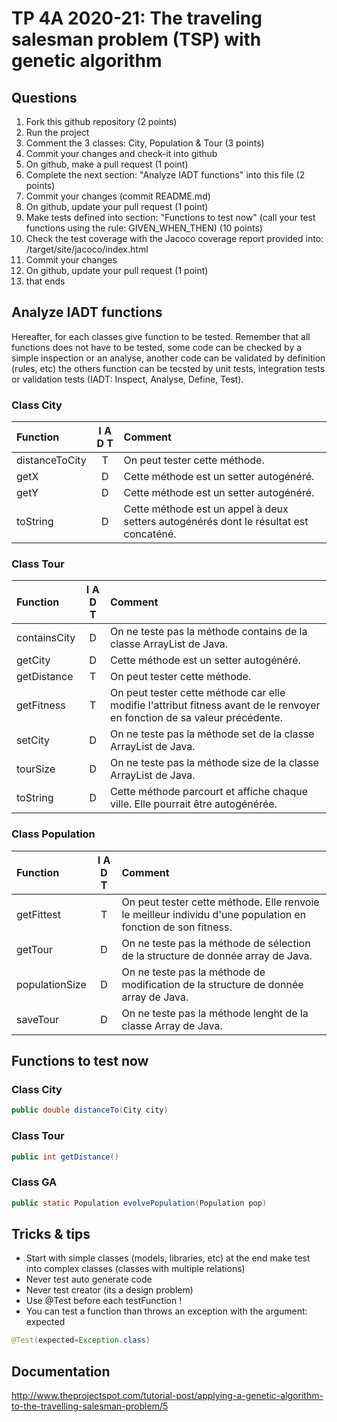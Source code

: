 # TP 4A 2020-21: The traveling salesman problem (TSP) with genetic algorithm

## Questions
1. Fork this github repository  (2 points)
2. Run the project
3. Comment the 3 classes: City, Population & Tour (3 points)
4. Commit your changes and check-it into github
5. On github, make a pull request (1 point)
6. Complete the next section: "Analyze IADT functions" into this file (2 points)
7. Commit your changes (commit README.md)
8. On github, update your pull request (1 point)
9. Make tests defined into section: "Functions to test now" (call your test functions using the rule: GIVEN_WHEN_THEN) (10 points)
10. Check the test coverage with the Jacoco coverage report provided into: /target/site/jacoco/index.html
11. Commit your changes
12. On github, update your pull request (1 point)
13. that ends

## Analyze IADT functions
Hereafter, for each classes give function to be tested. Remember that all functions does not have to be tested, some code can be checked by a simple inspection or an analyse, another code can be validated by definition (rules, etc) the others function can be tecsted by unit tests, integration tests or validation tests (IADT: Inspect, Analyse, Define, Test). 

### Class City

| Function      |     I A D T     |        Comment |
| :------------ | :-------------: | :------------- |
| distanceToCity | T | On peut tester cette méthode. | 
| getX | D | Cette méthode est un setter autogénéré. | 
| getY | D | Cette méthode est un setter autogénéré. | 
| toString | D | Cette méthode est un appel à deux setters autogénérés dont le résultat est concaténé. | 

### Class Tour

| Function      |     I A D T     |        Comment |
| :------------ | :-------------: | :------------- |
| containsCity  | D | On ne teste pas la méthode contains de la classe ArrayList de Java. |
| getCity  | D | Cette méthode est un setter autogénéré. |
| getDistance  | T | On peut tester cette méthode. |
| getFitness  | T | On peut tester cette méthode car elle modifie l'attribut fitness avant de le renvoyer en fonction de sa valeur précédente. |
| setCity  | D | On ne teste pas la méthode set de la classe ArrayList de Java.  |
| tourSize  | D | On ne teste pas la méthode size de la classe ArrayList de Java. |
| toString  | D | Cette méthode parcourt et affiche chaque ville. Elle pourrait être autogénérée. |

### Class Population

| Function      |     I A D T     |        Comment |
| :------------ | :-------------: | :------------- |
| getFittest  | T | On peut tester cette méthode. Elle renvoie le meilleur individu d'une population en fonction de son fitness. |
| getTour  | D | On ne teste pas la méthode de sélection de la structure de donnée array de Java. |
| populationSize  | D | On ne teste pas la méthode de modification de la structure de donnée array de Java. |
| saveTour  | D |  On ne teste pas la méthode lenght de la classe Array de Java. |

## Functions to test now

### Class City

```Java
public double distanceTo(City city)
```

### Class Tour

```Java
public int getDistance()
```

### Class GA

```Java
public static Population evolvePopulation(Population pop)
```

## Tricks & tips

- Start with simple classes (models, libraries, etc) at the end make test into complex classes (classes with multiple relations)
- Never test auto generate code
- Never test creator (its a design problem)
- Use @Test before each testFunction !
- You can test a function than throws an exception with the argument: expected
```Java
@Test(expected=Exception.class)
```

## Documentation
http://www.theprojectspot.com/tutorial-post/applying-a-genetic-algorithm-to-the-travelling-salesman-problem/5